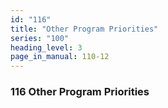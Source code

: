 ```yaml
---
id: "116"
title: "Other Program Priorities"
series: "100"
heading_level: 3
page_in_manual: 110-12
---
```


### 116 Other Program Priorities